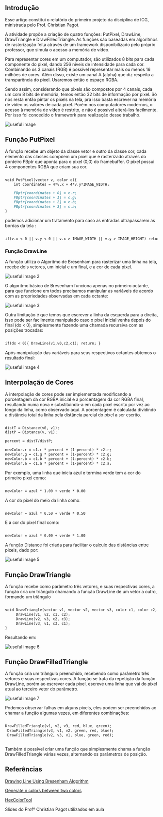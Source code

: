 ## Introdução
Esse artigo constitui o relatório do primeiro projeto da disciplina de ICG, ministrada pelo Prof. Christian Pagot.

A atividade propõe a criação de quatro funções: PutPixel, DrawLine, DrawTriangle e DrawFilledTriangle. As funções são baseadas em algoritmos de rasterização feita através de um framework disponibilizado pelo próprio professor, que simula o acesso a memória de vídeo.

Para representar cores em um computador, são utilizados 8 bits para cada componente do pixel, dando 256 níveis de intensidade para cada cor. Combinando os 3 canais (RGB) é possível representar mais ou menos 16 milhões de cores. Além disso, existe um canal A (alpha) que diz respeito a transparência do pixel. Usaremos então o espaço RGBA.

Sendo assim, considerando que pixels são compostos por 4 canais, cada um com 8 bits de memória, temos então 32 bits de informação por pixel. Só nos resta então pintar os pixels na tela, pra isso basta escrever na memória de vídeo os valores de cada pixel. Porém nos computadores modernos, o acesso à memória de vídeo é restrito, e não é possível alterá-los facilmente. Por isso foi concedido o framework para realização desse trabalho.

![useful image](/icg/rgba_text_logo@2x.png)

## Função PutPixel

A função recebe um objeto da classe vetor e outro da classe cor, cada elemento das classes compõem um pixel que é rasterizado através do ponteiro FBptr que aponta para o pixel (0,0) do framebuffer. O pixel possui 4 componentes RGBA que criam sua cor.

```markdown

void PutPixel(vector v, color c){
    int coordinates = 4*v.x + 4*v.y*IMAGE_WIDTH;

    FBptr[coordinates + 0] = c.r;
    FBptr[coordinates + 1] = c.g;
    FBptr[coordinates + 2] = c.b;
    FBptr[coordinates + 3] = c.a;
}

```

podemos adicionar um tratamento para caso as entradas ultrapassarem as bordas da tela :

```markdown

if(v.x < 0 || v.y < 0 || v.x > IMAGE_WIDTH || v.y > IMAGE_HEIGHT) return;

```

### Função DrawLine

A função utiliza o Algoritmo de Bresenham para rasterizar uma linha na tela, recebe dois vetores, um inicial e um final, e a cor de cada pixel.

![useful image 2](/icg/screenshot-from-2017-09-10-22-46-05-e1505095713992.png)

O algoritmo básico de Bresenham funciona apenas no primeiro octante, para que funcione em todos precisamos manipular as variáveis de acordo com as propriedades observadas em cada octante:

![useful image 3](/icg/octantesreal.gif)

Outra limitação é que temos que escrever a linha da esquerda para a direita, isso pode ser facilmente manipulado caso o pixel inicial venha depois do final (dx < 0), simplesmente fazendo uma chamada recursiva com as posições trocadas:

```markdown

if(dx < 0){ DrawLine(v1,v0,c2,c1); return; }

```

Após manipulação das variáveis para seus respectivos octantes obtemos o resultado final:

![useful image 4](/icg/screenshot-from-2017-09-10-21-42-16-e1505099482973.png)

## Interpolação de Cores

A interpolação de cores pode ser implementada modificando a porcentagem da cor RGBA inicial e a porcentagem da cor RGBA final, resultando numa nova e substituindo-a em cada pixel escrito por vez ao longo da linha, como observado aqui. A porcentagem é calculada dividindo a distância total da linha pela distância parcial do pixel a ser escrito.

```markdown

distT = Distance(v0, v1);
distP = Distance(v, v1);

percent = distT/distP;

newColor.r = c1.r * percent + (1-percent) * c2.r;
newColor.g = c1.g * percent + (1-percent) * c2.g;
newColor.b = c1.b * percent + (1-percent) * c2.b;
newColor.a = c1.a * percent + (1-percent) * c2.a;

```

Por exemplo, uma linha que inicia azul e termina verde tem a cor do primeiro pixel como:

```markdown

newColor = azul * 1.00 + verde * 0.00

```

A cor do pixel do meio da linha como:

```markdown

newColor = azul * 0.50 + verde * 0.50

```

E a cor do pixel final como:

```markdown

newColor = azul * 0.00 + verde * 1.00

```

A função Distance foi criada para facilitar o calculo das distâncias entre pixels, dado por:

![useful image 5](/icg/cace1-distt.gif)

## Função DrawTriangle

A função recebe como parâmetro três vetores, e suas respectivas cores, a função cria um triângulo chamando a função DrawLine de um vetor a outro, formando um triângulo

```markdown

void DrawTriangle(vector v1, vector v2, vector v3, color c1, color c2, color c3){
     DrawLine(v1, v2, c1, c2);
     DrawLine(v2, v3, c2, c3);
     DrawLine(v3, v1, c3, c1);
}

```

Resultando em:

![useful image 6](/icg/screenshot-from-2017-09-10-22-25-42-e1505101771971.png)

## Função DrawFilledTriangle

A função cria um triângulo preenchido, recebendo como parâmetro três vetores e suas respectivas cores. A função se trata da repetição da função DrawLine, porém ao escrever cada pixel, escreve uma linha que vai do pixel atual ao terceiro vetor do parâmetro.

![useful image 7](/icg/screenshot-from-2017-09-10-22-32-30-e1505102073327.png)

Podemos observar falhas em alguns pixels, eles podem ser preenchidos ao chamar a função algumas vezes, em diferentes combinações:

```markdown

DrawFilledTriangle(v1, v2, v3, red, blue, green);
 DrawFilledTriangle(v3, v1, v2, green, red, blue);
 DrawFilledTriangle(v2, v3, v1, blue, green, red);
 
 ```
 
 Também é possível criar uma função que simplesmente chama a função DrawFilledTriangle várias vezes, alternando os parâmetros de posição.
 
## Referências
 
 [Drawing Line Using Bresenham Algorithm](http://tech-algorithm.com/articles/drawing-line-using-bresenham-algorithm/)
 
 [Generate n colors between two colors](https://stackoverflow.com/questions/17544157/generate-n-colors-between-two-colors)
 
 [HexColorTool](https://www.hexcolortool.com/)
 
 Slides do Profº Christian Pagot utilizados em aula
